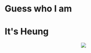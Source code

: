  # Guess who I am
  # It's Heung 
  <p align="center">
 <img src="![ezgif com-gif-maker](https://user-images.githubusercontent.com/80873447/162562497-3bd27638-6ca6-46fd-b8d7-17b6ceab98e3.gif)">
 </p>
